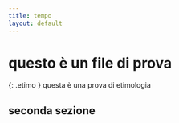 ```yaml
---
title: tempo
layout: default
---
```


# questo è un file di prova

{: .etimo }
questa è una prova di etimologia

## seconda sezione
